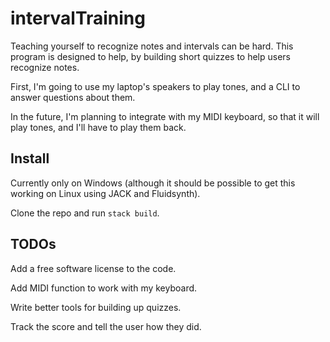 # intervalTraining

Teaching yourself to recognize notes and intervals can be hard. This program is designed to help, by building short quizzes to help users recognize notes.

First, I'm going to use my laptop's speakers to play tones, and a CLI to answer questions about them.

In the future, I'm planning to integrate with my MIDI keyboard, so that it will play tones, and I'll have to play them back.

## Install

Currently only on Windows (although it should be possible to get this working on Linux using JACK and Fluidsynth).

Clone the repo and run `stack build`.

## TODOs

Add a free software license to the code.

Add MIDI function to work with my keyboard.

Write better tools for building up quizzes.

Track the score and tell the user how they did.